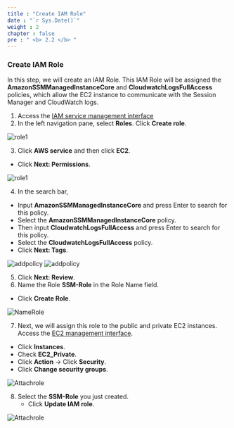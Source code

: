 ```yaml
---
title : "Create IAM Role"
date : "`r Sys.Date()`"
weight : 2 
chapter : false
pre : " <b> 2.2 </b> "
---
```


### Create IAM Role

In this step, we will create an IAM Role. This IAM Role will be assigned the **AmazonSSMManagedInstanceCore** and **CloudwatchLogsFullAccess** policies, which allow the EC2 instance to communicate with the Session Manager and CloudWatch logs.

1. Access the [IAM service management interface](https://console.aws.amazon.com/iamv2/)
2. In the left navigation pane, select **Roles**. Click **Create role**.

![role1](/images/2.prerequisite/039-iamrole.png)

3. Click **AWS service** and then click **EC2**. 
  + Click **Next: Permissions**.  

![role1](/images/2.prerequisite/040-iamrole.png)

4. In the search bar, 
  + Input **AmazonSSMManagedInstanceCore** and press Enter to search for this policy.
  + Select the **AmazonSSMManagedInstanceCore** policy.
  + Then input **CloudwatchLogsFullAccess** and press Enter to search for this policy.
  + Select the **CloudwatchLogsFullAccess** policy.
  + Click **Next: Tags**.

![addpolicy](/images/2.prerequisite/041-iamrole.png)
![addpolicy](/images/2.prerequisite/042-iamrole.png)

5. Click **Next: Review**.
6. Name the Role **SSM-Role** in the Role Name field.  
  + Click **Create Role**.

![NameRole](/images/2.prerequisite/043-iamrole.png)

7. Next, we will assign this role to the public and private EC2 instances. Access the [EC2 management interface](https://ap-southeast-1.console.aws.amazon.com/ec2).
  + Click **Instances**.
  + Check **EC2_Private**.
  + Click **Action** -> Click **Security**.
  + Click **Change security groups**.

![Attachrole](/images/2.prerequisite/044-iamrole.png)

8. Select the **SSM-Role** you just created.
   + Click **Update IAM role**.

![Attachrole](/images/2.prerequisite/045-iamrole.png)